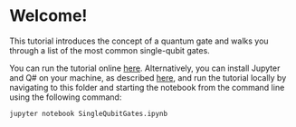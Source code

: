 # Welcome!

This tutorial introduces the concept of a quantum gate and walks you through a list of the most common single-qubit gates.

You can run the tutorial online [here](https://mybinder.org/v2/gh/Microsoft/QuantumKatas/main?filepath=tutorials/SingleQubitGates/SingleQubitGates.ipynb).
Alternatively, you can install Jupyter and Q# on your machine, as described [here](https://docs.microsoft.com/quantum/install-guide#develop-with-jupyter-notebooks), and run the tutorial locally by navigating to this folder and starting the notebook from the command line using the following command:

    jupyter notebook SingleQubitGates.ipynb
